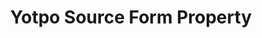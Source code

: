 ---
# -------------------------- #
#        CONTENT TYPE        #
# -------------------------- #

product-type: "connect"
content-type: "api-form"
form-type: "source"
key: "source-form-properties-yotpo-object"


# -------------------------- #
#        OBJECT INFO         #
# -------------------------- #

title: "Yotpo Source Form Property"
api-type: "yotpo"
display-name: "Yotpo"

source-type: "saas"
docs-name: "yotpo"

description: |
  **Note**: Creating a Yotpo source requires Yotpo API credentials. Retrieving these credentials requires Yotpo Account Administrator permissions. Refer to [Yotpo's documentation](https://support.yotpo.com/en/article/finding-your-app-key-and-your-secret-key){:target="new"} for more info.


# -------------------------- #
#      OBJECT ATTRIBUTES     #
# -------------------------- #

object-attributes:
  - name: "api_key"
    type: "string"
    required: true
    description: "The API Key for the Yotpo account Stitch should replicate data from. This is the **App Key** field in the Yotpo app, accessed by clicking **User menu (people icon) > Account Settings > Store tab**."
    value: "<API_KEY>"

  - name: "api_secret"
    type: "string"
    required: true
    description: |
      The API Secret for the Yotpo account Stitch should replicate data from. This is the **Secret Key** field in the Yotpo app, accessed by clicking **User menu (people icon) > Account Settings > Store tab**.

      **Note**: Yotpo Account Administrator permissions are required to retrieve this information.
    value: "<API_SECRET>"
---
